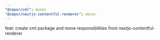 ```yaml
---
"@cmpsr/cml": minor
"@cmpsr/nextjs-contentful-renderer": minor
---
```


feat: create cml package and move responsibilities from nextjs-contentful-renderer
